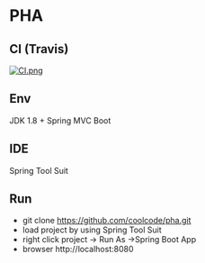 # PHA

## CI (Travis)

[![CI.png](https://travis-ci.org/coolcode/pha.svg?branch=master)](https://travis-ci.org/coolcode/pha)

## Env
JDK 1.8 + Spring MVC Boot

## IDE

Spring Tool Suit

## Run 

- git clone https://github.com/coolcode/pha.git
- load project by using Spring Tool Suit
- right click project -> Run As ->Spring Boot App
- browser http://localhost:8080


